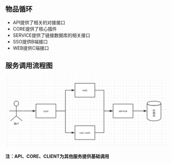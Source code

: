 ## 物品循环

 - API提供了相关的对接接口
 - CORE提供了核心插件
 - SERVICE提供了链接数据库的相关接口
 - SSO提供B端接口
 - WEB提供C端接口
 
## 服务调用流程图 
![Alt text](./doc/FlowChart.jpeg)

**注：API、CORE、CLIENT为其他服务提供基础调用**